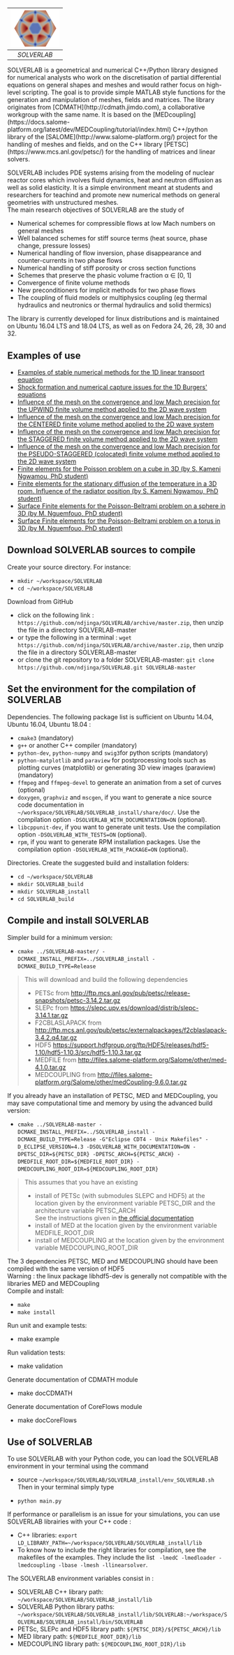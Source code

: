 </center>

| ![logo](logoSOLVERLAB.png) |
|:--:|
| *SOLVERLAB* |

</center>
SOLVERLAB is a geometrical and numerical C++/Python library designed for numerical analysts who work on the discretisation of partial differential equations on general shapes and meshes and would rather focus on high-level scripting. The goal is to provide simple MATLAB style functions for the generation and manipulation of meshes, fields and matrices. The library originates from [CDMATH](http://cdmath.jimdo.com), a collaborative workgroup with the same name. It is based on the [MEDcoupling](https://docs.salome-platform.org/latest/dev/MEDCoupling/tutorial/index.html) C++/python library of the [SALOME](http://www.salome-platform.org/) project for the handling of meshes and fields, and on the C++ library [PETSC](https://www.mcs.anl.gov/petsc/) for the handling of matrices and linear solvers. 

SOLVERLAB includes PDE systems
arising from the modeling of nuclear reactor cores which involves fluid dynamics, heat and neutron diffusion as well as solid elasticity. It
is a simple environment meant at students and researchers for teachind and promote new numerical
methods on general geometries with unstructured meshes.  
The main research objectives of SOLVERLAB are the study of

- Numerical schemes for compressible flows at low Mach numbers on general meshes
- Well balanced schemes for stiff source terms (heat source, phase change, pressure losses)
- Numerical handling of flow inversion, phase disappearance and counter-currents in two phase flows
- Numerical handling of stiff porosity or cross section functions
- Schemes that preserve the phasic volume fraction α ∈ [0, 1]
- Convergence of finite volume methods
- New preconditioners for implicit methods for two phase flows
- The coupling of fluid models or multiphysics coupling (eg thermal hydraulics and neutronics or thermal hydraulics and solid thermics)

The library is currently developed for linux distributions and is maintained on Ubuntu 16.04 LTS and 18.04 LTS, as well as on Fedora 24, 26, 28, 30 and 32.

Examples of use
---------------
- [Examples of stable numerical methods for the 1D linear transport equation](CDMATH/tests/doc/1DTransportEquation/RegularGrid/TransportEquation1D_RegularGrid.ipynb)
- [Shock formation and numerical capture issues for the 1D Burgers' equations](CDMATH/tests/doc/1DBurgersEquation/BurgersEquation1D.ipynb)
- [Influence of the mesh on the convergence and low Mach precision for the UPWIND finite volume method applied to the 2D wave system](CDMATH/tests/doc/2DWaveSystemVF_stationary/Convergence_WaveSystem_Upwind_SQUARE.ipynb)
- [Influence of the mesh on the convergence and low Mach precision  for the CENTERED finite volume method applied to the 2D wave system](CDMATH/tests/doc/2DWaveSystemVF_stationary/Convergence_WaveSystem_Centered_SQUARE.ipynb)
- [Influence of the mesh on the convergence and low Mach precision  for the STAGGERED finite volume method applied to the 2D wave system](CDMATH/tests/doc/2DWaveSystemVF_stationary/Convergence_WaveSystem_Staggered_SQUARE_squares.ipynb)
- [Influence of the mesh on the convergence and low Mach precision  for the PSEUDO-STAGGERED (colocated) finite volume method applied to the 2D wave system](CDMATH/tests/doc/2DWaveSystemVF_stationary/Convergence_WaveSystem_PStag_SQUARE.ipynb)
- [Finite elements for the Poisson problem on a cube in 3D (by S. Kameni Ngwamou, PhD student)](CDMATH/tests/doc/3DPoissonEF/FiniteElements3DPoisson_CUBE.ipynb)
- [Finite elements for the stationary diffusion of the temperature in a 3D room. Influence of the radiator position (by S. Kameni Ngwamou, PhD student)](CDMATH/tests/doc/3DRoomCoolingEF/3DRoomCoolingEF.ipynb)
- [Surface Finite elements for the Poisson-Beltrami problem on a sphere in 3D (by M. Nguemfouo, PhD student)](CDMATH/tests/doc/3DPoissonSphereEF/SynthesisConvergenceFESphere.pdf)
- [Surface Finite elements for the Poisson-Beltrami problem on a torus in 3D (by M. Nguemfouo, PhD student)](CDMATH/tests/doc/3DPoissonTorusEF/SynthesisConvergenceFETorus.pdf)

Download SOLVERLAB sources to compile
----------------------------------

Create your source directory. For instance:
* `mkdir ~/workspace/SOLVERLAB`
* `cd ~/workspace/SOLVERLAB`

Download from GitHub
* click on the following link : `https://github.com/ndjinga/SOLVERLAB/archive/master.zip`, then unzip the file in a directory SOLVERLAB-master
* or type the following in a terminal : `wget https://github.com/ndjinga/SOLVERLAB/archive/master.zip`, then unzip the file in a directory SOLVERLAB-master
* or clone the git repository to a folder SOLVERLAB-master:  `git clone https://github.com/ndjinga/SOLVERLAB.git SOLVERLAB-master`


Set the environment for the compilation of SOLVERLAB
---------------------------------------------
Dependencies. The following package list is sufficient on Ubuntu 14.04, Ubuntu 16.04, Ubuntu 18.04 :

 - `cmake3` (mandatory)
 - `g++` or another C++ compiler (mandatory)
 - `python-dev`, `python-numpy` and `swig3`for python scripts (mandatory)
 - `python-matplotlib` and `paraview` for postprocessing tools such as plotting curves (matplotlib) or generating 3D view images (paraview) (mandatory)
 - `ffmpeg` and `ffmpeg-devel` to generate an animation from a set of curves (optional)
 - `doxygen`, `graphviz` and `mscgen`, if you want to generate a nice source code documentation in `~/workspace/SOLVERLAB/SOLVERLAB_install/share/doc/`. Use the compilation option `-DSOLVERLAB_WITH_DOCUMENTATION=ON` (optional).
 - `libcppunit-dev`, if you want to generate unit tests. Use the compilation option `-DSOLVERLAB_WITH_TESTS=ON` (optional).
 - `rpm`, if you want to generate RPM installation packages. Use the compilation option `-DSOLVERLAB_WITH_PACKAGE=ON` (optional).

Directories. Create the suggested build and installation folders:
* `cd ~/workspace/SOLVERLAB`
* `mkdir SOLVERLAB_build`
* `mkdir SOLVERLAB_install`
* `cd SOLVERLAB_build`


Compile and install SOLVERLAB
--------------------------
Simpler build for a minimum version:
* `cmake ../SOLVERLAB-master/ -DCMAKE_INSTALL_PREFIX=../SOLVERLAB_install -DCMAKE_BUILD_TYPE=Release `  
> This will download and build the following dependencies
> - PETSc from http://ftp.mcs.anl.gov/pub/petsc/release-snapshots/petsc-3.14.2.tar.gz
> - SLEPc from https://slepc.upv.es/download/distrib/slepc-3.14.1.tar.gz
> - F2CBLASLAPACK from http://ftp.mcs.anl.gov/pub/petsc/externalpackages/f2cblaslapack-3.4.2.q4.tar.gz
> - HDF5 https://support.hdfgroup.org/ftp/HDF5/releases/hdf5-1.10/hdf5-1.10.3/src/hdf5-1.10.3.tar.gz
> - MEDFILE from http://files.salome-platform.org/Salome/other/med-4.1.0.tar.gz
> - MEDCOUPLING from http://files.salome-platform.org/Salome/other/medCoupling-9.6.0.tar.gz

If you already have an installation of PETSC, MED and MEDCoupling, you may save computational time and memory by using the advanced build version:
* `cmake ../SOLVERLAB-master -DCMAKE_INSTALL_PREFIX=../SOLVERLAB_install -DCMAKE_BUILD_TYPE=Release -G"Eclipse CDT4 - Unix Makefiles" -D_ECLIPSE_VERSION=4.3 -DSOLVERLAB_WITH_DOCUMENTATION=ON -DPETSC_DIR=${PETSC_DIR} -DPETSC_ARCH=${PETSC_ARCH} -DMEDFILE_ROOT_DIR=${MEDFILE_ROOT_DIR} -DMEDCOUPLING_ROOT_DIR=${MEDCOUPLING_ROOT_DIR}`  
> This assumes that you have an existing 
> - install of PETSc (with submodules SLEPC and HDF5) at the location given by the environment variable PETSC_DIR and the architecture variable PETSC_ARCH  
> See the instructions given in [the official documentation](http://www.mcs.anl.gov/petsc/documentation/installation.html)
> - install of MED                                    at the location given by the environment variable MEDFILE_ROOT_DIR
> - install of MEDCOUPLING                            at the location given by the environment variable MEDCOUPLING_ROOT_DIR

The 3 dependencies PETSC, MED and MEDCOUPLING should have been compiled with the same version of HDF5  
Warning : the linux package libhdf5-dev is generally not compatible with the libraries MED and MEDCoupling  
Compile and install:
* `make`
* `make install`

Run unit and example tests:
* make example

Run validation tests:
* make validation

Generate documentation of CDMATH module
* make docCDMATH

Generate documentation of CoreFlows module
* make docCoreFlows

Use of SOLVERLAB
-------------

To use SOLVERLAB with your Python code, you can load the SOLVERLAB environment in your terminal using the command
 * source `~/workspace/SOLVERLAB/SOLVERLAB_install/env_SOLVERLAB.sh`
Then in your terminal simply type
- `python main.py `

If performance or parallelism is an issue for your simulations, you can use SOLVERLAB librairies with your C++ code :
 * C++ libraries: `export LD_LIBRARY_PATH=~/workspace/SOLVERLAB/SOLVERLAB_install/lib`
 * To know how to include the right libraries for compilation, see the makefiles of the examples. They include the list ` -lmedC -lmedloader -lmedcoupling -lbase -lmesh -llinearsolver`.

The SOLVERLAB environment variables consist in :
 * SOLVERLAB C++ library path: `~/workspace/SOLVERLAB/SOLVERLAB_install/lib`
 * SOLVERLAB Python library paths: `~/workspace/SOLVERLAB/SOLVERLAB_install/lib/SOLVERLAB:~/workspace/SOLVERLAB/SOLVERLAB_install/bin/SOLVERLAB`
 * PETSc, SLEPc and HDF5 library path: `${PETSC_DIR}/${PETSC_ARCH}/lib`
 * MED library path: `${MEDFILE_ROOT_DIR}/lib`
 * MEDCOUPLING library path: `${MEDCOUPLING_ROOT_DIR}/lib`

